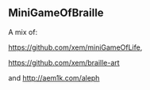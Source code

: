 MiniGameOfBraille
--

A mix of:

https://github.com/xem/miniGameOfLife,

https://github.com/xem/braille-art

and http://aem1k.com/aleph